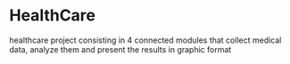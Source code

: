 # HealthCare
healthcare project consisting in 4 connected modules that collect medical data, analyze them and present the results in graphic format 
